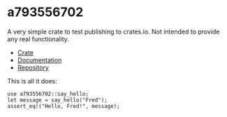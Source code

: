 # a793556702
A very simple crate to test publishing to crates.io. Not intended to provide any real functionality.

- [Crate](https://crates.io/crates/a793556702/)
- [Documentation](https://docs.rs/a793556702/)
- [Repository](https://github.com/danielnorton/a793556702/)

This is all it does:
```
use a793556702::say_hello;
let message = say_hello("Fred");
assert_eq!("Hello, Fred!", message);
```